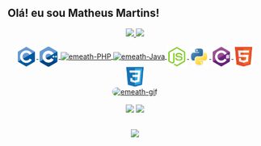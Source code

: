 ## Olá! eu sou Matheus Martins!

<div align="center">
  <a href="https://github.com/emeath">
  <img height="180em" src="https://github-readme-stats.vercel.app/api?username=emeath&show_icons=true&theme=chartreuse-dark&include_all_commits=true&count_private=true&locale=pt-br"/>
  <img height="180em" src="https://github-readme-stats.vercel.app/api/top-langs/?username=emeath&layout=compact&langs_count=7&theme=chartreuse-dark&locale=pt-br"/>
</div>

<div align="center"><br>
  <img align="center" alt="emeath-C" height="40" width="40" src="https://github.com/devicons/devicon/blob/v2.15.1/icons/c/c-original.svg">
  <img align="center" alt="emeath-C" height="40" width="40" src="https://github.com/devicons/devicon/blob/v2.15.1/icons/cplusplus/cplusplus-original.svg">
  <img align="center" alt="emeath-PHP" height="40" width="40" src="https://cdn.jsdelivr.net/gh/devicons/devicon/icons/php/php-original.svg" />
  <img align="center" alt="emeath-Java" height="40" width="40" src="https://cdn.jsdelivr.net/gh/devicons/devicon/icons/java/java-original.svg">
  <img align="center" alt="emeath-NodeJs" height="40" width="40" src="https://github.com/devicons/devicon/blob/v2.15.1/icons/nodejs/nodejs-plain.svg">
  <img align="center" alt="emeath-Python" height="40" width="40" src="https://raw.githubusercontent.com/devicons/devicon/master/icons/python/python-original.svg">
  <img align="center" alt="emeath-Csharp" height="40" width="40" src="https://raw.githubusercontent.com/devicons/devicon/master/icons/csharp/csharp-original.svg">
  <img align="center" alt="emeath-HTML" height="40" width="40" src="https://raw.githubusercontent.com/devicons/devicon/master/icons/html5/html5-original.svg">
  <img align="center" alt="emeath-CSS" height="40" width="40" src="https://raw.githubusercontent.com/devicons/devicon/master/icons/css3/css3-original.svg">
  <br>
  <img align="center" alt="emeath-gif" height="150" style="border-radius:50px;" src="https://camo.githubusercontent.com/c7349616e6995fa3b26b1a0218895bf12f1c99eef377122dd7a91b2e71dc144c/68747470733a2f2f6861636b65726e6f6f6e2e636f6d2f696d616765732f66327078333666792e676966">
</div>
  
<br>  

<div align="center"> 
  <a href = "mailto:matheus.martins.jeronimo@gmail.com"><img src="https://img.shields.io/badge/-Gmail-%23333?style=for-the-badge&logo=gmail&logoColor=white" target="_blank"></a>
  <a href="https://www.linkedin.com/in/mmjeronimo" target="_blank"><img src="https://img.shields.io/badge/-LinkedIn-%230077B5?style=for-the-badge&logo=linkedin&logoColor=white" target="_blank"></a> 
</div>

##

<div align="center">
<a href="https://git.io/streak-stats">
  <img height="165em" src="https://github-readme-streak-stats.herokuapp.com/?user=emeath&theme=dark"/> 
</div>
